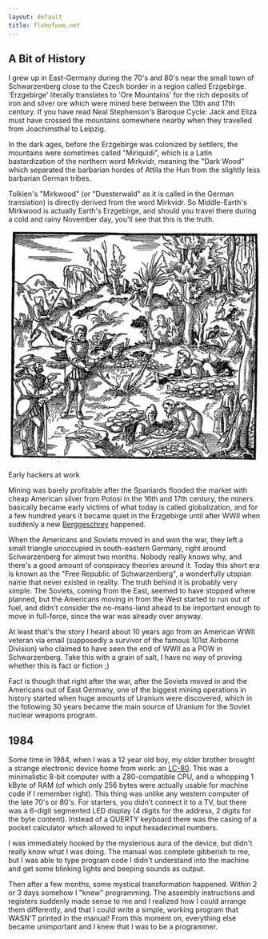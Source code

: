 ```yaml
---
layout: default
title: flohofwoe.net
---
```


## A Bit of History

I grew up in East-Germany during the 70's and 80's near the
small town of Schwarzenberg close to the Czech border in a region called Erzgebirge.
'Erzgebirge' literally translates to 'Ore Mountains' for the rich deposits 
of iron and silver ore which were mined here between the 13th 
and 17th century. If you have read Neal Stephenson's Baroque Cycle: Jack and Eliza 
must have crossed the mountains somewhere nearby when they travelled from 
Joachimsthal to Leipzig.

In the dark ages, before the Erzgebirge was colonized by settlers, the mountains 
were sometimes called "Miriquidi", which is a Latin bastardization of the northern 
word Mirkvidr, meaning the "Dark Wood" which separated the barbarian hordes
of Attila the Hun from the slightly less barbarian German tribes.

Tolkien's "Mirkwood" (or "Duesterwald" as it is called in the German
translation) is directly derived from the word Mirkvidr. So Middle-Earth's Mirkwood is
actually Earth's Erzgebirge, and should you travel there during a cold and rainy
November day, you'll see that this is the truth.

<div class="image">
    <p><img src="images/Georgius_Agricola_Erzsucher.jpg" width="512"/></p>
    <p>Early hackers at work</p>
</div>

Mining was barely profitable after the Spaniards flooded
the market with cheap American silver from Potosi in the 16th and 17th century, 
the miners basically became early victims of what today is called globalization, 
and for a few hundred years it became quiet in the Erzgebirge until after WWII 
when suddenly a new 
<a href="http://en.wikipedia.org/wiki/Berggeschrey" target="_blank">Berggeschrey</a>
happened.

When the Americans and Soviets moved in and won the war, they left a
small triangle unoccupied in south-eastern Germany, right around
Schwarzenberg for almost two months. Nobody really knows why, and there's 
a good amount of conspiracy theories around it. Today this short era is 
known as the "Free Republic of Schwarzenberg", a wonderfully utopian name that
never existed in reality. The truth behind it is probably very simple. 
The Soviets, coming from the East, seemed to have stopped where planned, 
but the Americans moving in from the West started to run out of fuel, 
and didn't consider the no-mans-land ahead to be important enough to 
move in full-force, since the war was already over anyway.

At least that's the story I heard about 10 years ago from an
American WWII veteran via email (supposedly a survivor of the famous 
101st Airborne Division) who claimed to have seen the end of WWII as a POW 
in Schwarzenberg. Take this with a grain of salt, I have no way of proving 
whether this is fact or fiction ;)

Fact is though that right after the war, after the Soviets moved in and the Americans 
out of East Germany, one of the biggest mining operations in history started 
when huge amounts of Uranium were discovered, which in the
following 30 years became the main source of Uranium for the Soviet nuclear
weapons program.

## 1984

Some time in 1984, when I was a 12 year old boy, my older brother brought 
a strange electronic device home from work: an 
<a href="http://de.wikipedia.org/wiki/LC80" target="_blank">LC-80</a>. This was a minimalistic
8-bit computer with a Z80-compatible CPU, and a whopping
1 kByte of RAM (of which only 256 bytes were actually usable for machine code
if I remember right). This thing was unlike any western computer of the
late 70's or 80's. For starters, you didn't connect it to a TV, but there was
a 6-digit segmented LED display (4 digits for the address, 2 digits for the byte
content). Instead of a QUERTY keyboard there was the casing of a pocket 
calculator which allowed to input hexadecimal numbers.

I was immediately hooked by the mysterious aura of the device, but didn't really 
know what I was doing. The manual was complete gibberish to me, but I was able
to type program code I didn't understand into the machine and get some blinking
lights and beeping sounds as output.

Then after a few months, some mystical transformation happened. 
Within 2 or 3 days somehow I "knew" programming. The
assembly instructions and registers suddenly made sense to me and I 
realized how I could arrange them differently, and that I could write
a simple, working program that WASN'T printed in the manual! From this
moment on, everything else became unimportant and I knew that I was to
be a programmer.




